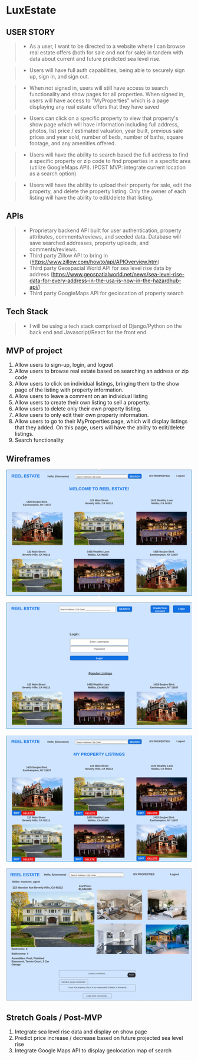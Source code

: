 # LuxEstate

## USER STORY
>* As a user, I want to be directed to a website where I can browse real estate offers (both for sale and not for sale) in tandem with data about current and future predicted sea level rise.

>* Users will have full auth capabilities, being able to securely sign up, sign in, and sign out.

>* When not signed in, users will still have access to search functionality and show pages for all properties. When signed in, users will have access to "MyProperties" which is a page displaying any real estate offers that they have saved 

>* Users can click on a specific property to view that property's show page which will have information including full address, photos, list price / estimated valuation, year built, previous sale prices and year sold, number of beds, number of baths, square footage, and any amenities offered.

>* Users will have the ability to search based the full address to find a specific property or zip code to find properties in a specific area (utilize GoogleMaps API). (POST MVP: integrate current location as a search option)

>* Users will have the ability to upload their property for sale, edit the property, and delete the property listing. Only the owner of each listing will have the ability to edit/delete that listing.

## APIs
>* Proprietary backend API built for user authentication, property attributes, comments/reviews, and seeded data. Database will save searched addresses, property uploads, and comments/reviews.
>* Third party Zillow API to bring in (https://www.zillow.com/howto/api/APIOverview.htm)
>* Third party Geospacial World API for sea level rise data by address (https://www.geospatialworld.net/news/sea-level-rise-data-for-every-address-in-the-usa-is-now-in-the-hazardhub-api/)
>* Third party GoogleMaps API for geolocation of property search

## Tech Stack
>* I will be using a tech stack comprised of Django/Python on the back end and Javascript/React for the front end.

## MVP of project
1. Allow users to sign-up, login, and logout
2. Allow users to browse real estate based on searching an address or zip code
3. Allow users to click on individual listings, bringing them to the show page of the listing with property information.
4. Allow users to leave a comment on an individual listing
5. Allow users to create their own listing to sell a property.
6. Allow users to delete only their own property listing.
7. Allow users to only edit their own property information.
8. Allow users to go to their MyProperties page, which will display listings that they added. On this page, users will have the ability to edit/delete listings.
9. Search functionality

## Wireframes
![Index Page](ERD/Wireframes/Index_Page.png?raw=true "Index Page")

![Login Page](ERD/Wireframes/Login_Page.png?raw=true "Index Page")

![My Properties Page](ERD/Wireframes/My_Properties.png?raw=true "My Properties Page")

![Show Page](ERD/Wireframes/Show_Page.png?raw=true "Show Page")

## Stretch Goals / Post-MVP
1. Integrate sea level rise data and display on show page
2. Predict price increase / decrease based on future projected sea level rise
3. Integrate Google Maps API to display geolocation map of search